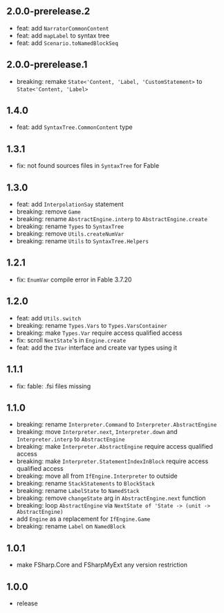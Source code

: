 ## 2.0.0-prerelease.2
* feat: add `NarratorCommonContent`
* feat: add `mapLabel` to syntax tree
* feat: add `Scenario.toNamedBlockSeq`

## 2.0.0-prerelease.1
* breaking: remake `State<'Content, 'Label, 'CustomStatement>` to `State<'Content, 'Label>`

## 1.4.0
* feat: add `SyntaxTree.CommonContent` type

## 1.3.1
* fix: not found sources files in `SyntaxTree` for Fable

## 1.3.0
* feat: add `InterpolationSay` statement
* breaking: remove `Game`
* breaking: rename `AbstractEngine.interp` to `AbstractEngine.create`
* breaking: rename `Types` to `SyntaxTree`
* breaking: remove `Utils.createNumVar`
* breaking: rename `Utils` to `SyntaxTree.Helpers`

## 1.2.1
* fix: `EnumVar` compile error in Fable 3.7.20

## 1.2.0
* feat: add `Utils.switch`
* breaking: rename `Types.Vars` to `Types.VarsContainer`
* breaking: make `Types.Var` require access qualified access
* fix: scroll `NextState`'s in `Engine.create`
* feat: add the `IVar` interface and create var types using it

## 1.1.1
* fix: fable: .fsi files missing

## 1.1.0
* breaking: rename `Interpreter.Command` to `Interpreter.AbstractEngine`
* breaking: move `Interpreter.next`, `Interpreter.down` and `Interpreter.interp` to `AbstractEngine`
* breaking: make `Interpreter.AbstractEngine` require access qualified access
* breaking: make `Interpreter.StatementIndexInBlock` require access qualified access
* breaking: move all from `IfEngine.Interpreter` to outside
* breaking: rename `StackStatements` to `BlockStack`
* breaking: rename `LabelState` to `NamedStack`
* breaking: remove `changeState` arg in `AbstractEngine.next` function
* breaking: loop `AbstractEngine` via `NextState of 'State -> (unit -> AbstractEngine)`
* add `Engine` as a replacement for `IfEngine.Game`
* breaking: rename `Label` on `NamedBlock`

## 1.0.1
* make FSharp.Core and FSharpMyExt any version restriction

## 1.0.0
* release

